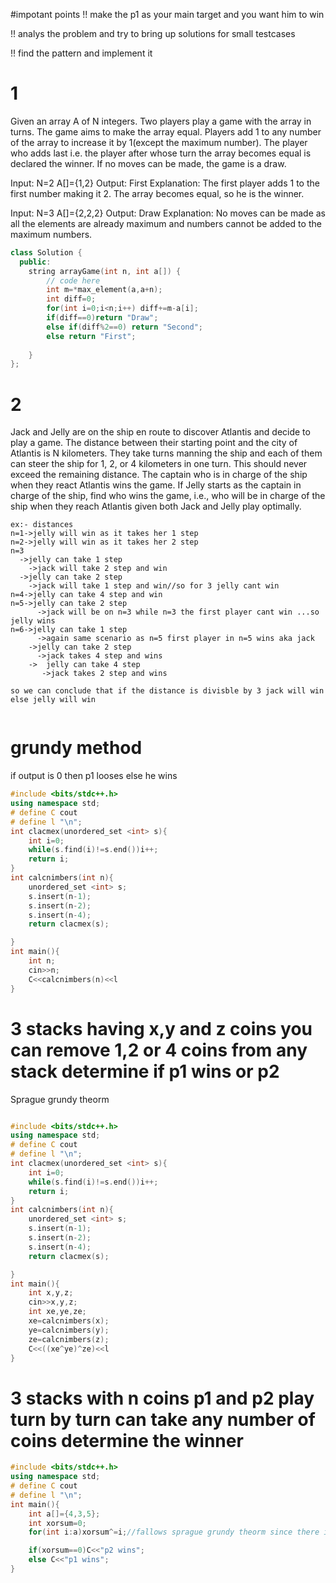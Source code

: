 #impotant points
!! make the p1 as your main target and you want him to win

!! analys the problem and try to bring up solutions for small testcases

!! find the pattern and implement it 


# 1
Given an array A of N integers. Two players play a game with the array in turns. The game aims to make the array equal. Players add 1 to any number of the array to increase it by 1(except the maximum number). The player who adds last i.e. the player after whose turn the array becomes equal is declared the winner. If no moves can be made, the game is a draw.


Input:
N=2
A[]={1,2}
Output:
First
Explanation:
The first player adds 1 to the first 
number making it 2. The array 
becomes equal, so he is the winner.


Input:
N=3
A[]={2,2,2}
Output:
Draw
Explanation:
No moves can be made as all the elements are
already maximum and numbers cannot be
added to the maximum numbers.


```c++
class Solution {
  public:
    string arrayGame(int n, int a[]) {
        // code here
        int m=*max_element(a,a+n);
        int diff=0;
        for(int i=0;i<n;i++) diff+=m-a[i];
        if(diff==0)return "Draw";
        else if(diff%2==0) return "Second";
        else return "First";
        
    }
};

```
# 2
Jack and Jelly are on the ship en route to discover Atlantis and decide to play a game. The distance between their starting point and the city of Atlantis is N kilometers. They take turns manning the ship and each of them can steer the ship for 1, 2, or 4 kilometers in one turn. This should never exceed the remaining distance. The captain who is in charge of the ship when they react Atlantis wins the game.
If Jelly starts as the captain in charge of the ship, find who wins the game, i.e., who will be in charge of the ship when they reach Atlantis given both Jack and Jelly play optimally.
```
ex:- distances
n=1->jelly will win as it takes her 1 step
n=2->jelly will win as it takes her 2 step
n=3
  ->jelly can take 1 step
    ->jack will take 2 step and win
  ->jelly can take 2 step
    ->jack will take 1 step and win//so for 3 jelly cant win
n=4->jelly can take 4 step and win
n=5->jelly can take 2 step
      ->jack will be on n=3 while n=3 the first player cant win ...so jelly wins
n=6->jelly can take 1 step
      ->again same scenario as n=5 first player in n=5 wins aka jack
    ->jelly can take 2 step
      ->jack takes 4 step and wins
    ->  jelly can take 4 step
       ->jack takes 2 step and wins

so we can conclude that if the distance is divisble by 3 jack will win else jelly will win
       
```

# grundy method
  if output is 0 then p1 looses else he wins
```c++
#include <bits/stdc++.h>
using namespace std;
# define C cout
# define l "\n";
int clacmex(unordered_set <int> s){
    int i=0;
    while(s.find(i)!=s.end())i++;
    return i;
}
int calcnimbers(int n){
    unordered_set <int> s;
    s.insert(n-1);
    s.insert(n-2);
    s.insert(n-4);
    return clacmex(s);

} 
int main(){
    int n;
    cin>>n;
    C<<calcnimbers(n)<<l
}
```
#  3 stacks having x,y and z coins you can remove 1,2 or 4 coins from any stack determine if p1 wins or p2
Sprague grundy theorm
```c++

#include <bits/stdc++.h>
using namespace std;
# define C cout
# define l "\n";
int clacmex(unordered_set <int> s){
    int i=0;
    while(s.find(i)!=s.end())i++;
    return i;
}
int calcnimbers(int n){
    unordered_set <int> s;
    s.insert(n-1);
    s.insert(n-2);
    s.insert(n-4);
    return clacmex(s);

} 
int main(){
    int x,y,z;
    cin>>x,y,z; 
    int xe,ye,ze;
    xe=calcnimbers(x);
    ye=calcnimbers(y);
    ze=calcnimbers(z);
    C<<((xe^ye)^ze)<<l
}
```
# 3 stacks with n coins p1 and p2 play turn by turn can take any number of coins determine the winner
```c++
#include <bits/stdc++.h>
using namespace std;
# define C cout
# define l "\n";
int main(){
    int a[]={4,3,5};
    int xorsum=0;
    for(int i:a)xorsum^=i;//fallows sprague grundy theorm since there is no limit for number coins that can be removed grundy number is equal to the number of coins

    if(xorsum==0)C<<"p2 wins";
    else C<<"p1 wins";
}

```
